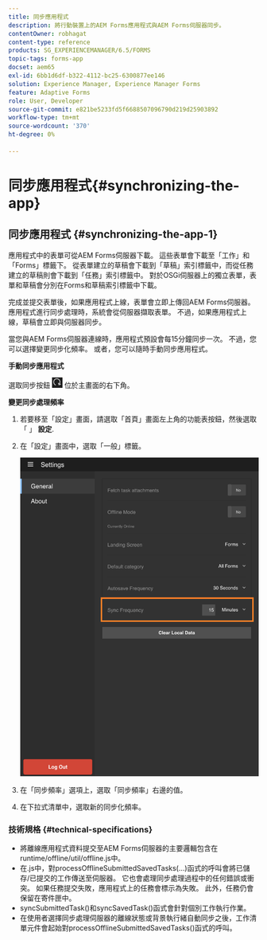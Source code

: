 ```yaml
---
title: 同步應用程式
description: 將行動裝置上的AEM Forms應用程式與AEM Forms伺服器同步。
contentOwner: robhagat
content-type: reference
products: SG_EXPERIENCEMANAGER/6.5/FORMS
topic-tags: forms-app
docset: aem65
exl-id: 6bb1d6df-b322-4112-bc25-6300877ee146
solution: Experience Manager, Experience Manager Forms
feature: Adaptive Forms
role: User, Developer
source-git-commit: e821be5233fd5f6688507096790d219d25903892
workflow-type: tm+mt
source-wordcount: '370'
ht-degree: 0%

---
```


# 同步應用程式{#synchronizing-the-app}

## 同步應用程式 {#synchronizing-the-app-1}

應用程式中的表單可從AEM Forms伺服器下載。 這些表單會下載至「工作」和「Forms」標籤下。 從表單建立的草稿會下載到「草稿」索引標籤中，而從任務建立的草稿則會下載到「任務」索引標籤中。 對於OSGi伺服器上的獨立表單，表單和草稿會分別在Forms和草稿索引標籤中下載。

完成並提交表單後，如果應用程式上線，表單會立即上傳回AEM Forms伺服器。 應用程式進行同步處理時，系統會從伺服器擷取表單。 不過，如果應用程式上線，草稿會立即與伺服器同步。

當您與AEM Forms伺服器連線時，應用程式預設會每15分鐘同步一次。 不過，您可以選擇變更同步化頻率。 或者，您可以隨時手動同步應用程式。

**手動同步應用程式**

選取同步按鈕 ![同步應用程式](assets/sync-app.png) 位於主畫面的右下角。

**變更同步處理頻率**

1. 若要移至「設定」畫面，請選取「首頁」畫面左上角的功能表按鈕，然後選取「 」 **設定**.
1. 在「設定」畫面中，選取「一般」標籤。

   ![「一般設定」視窗中的同步頻率設定](assets/gen-settings-2.png)

1. 在「同步頻率」選項上，選取「同步頻率」右邊的值。
1. 在下拉式清單中，選取新的同步化頻率。

### 技術規格 {#technical-specifications}

* 將離線應用程式資料提交至AEM Forms伺服器的主要邏輯包含在runtime/offline/util/offline.js中。
* 在.js中，對processOfflineSubmittedSavedTasks(...)函式的呼叫會將已儲存/已提交的工作傳送至伺服器。 它也會處理同步處理過程中的任何錯誤或衝突。 如果任務提交失敗，應用程式上的任務會標示為失敗。 此外，任務仍會保留在寄件匣中。
* syncSubmittedTask()和syncSavedTask()函式會針對個別工作執行作業。
* 在使用者選擇同步處理伺服器的離線狀態或背景執行緒自動同步之後，工作清單元件會起始對processOfflineSubmittedSavedTasks()函式的呼叫。
